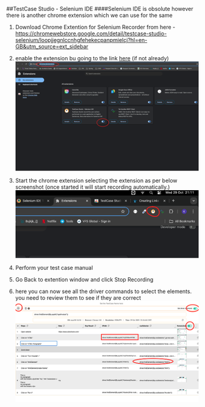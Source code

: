##TestCase Studio - Selenium IDE
####Selenium IDE is obsolute however there is another chrome extension which we can use for the same 

1. Download Chrome Extention for Selenium Recorder from here - https://chromewebstore.google.com/detail/testcase-studio-selenium/loopjjegnlccnhgfehekecpanpmielcj?hl=en-GB&utm_source=ext_sidebar
2. enable the extension bu going to the link  [here](chrome://extensions/)  (if not already) 
    ![EnableExtension](./EnableExtension.png "How to enable extension!")
3. Start the chrome extension selecting the extension as per below screenshot (once started it will start recording automatically.)
    ![StartExtension](./StartExtension.png "How to start extension!")
4. Perform your test case manual

5. Go Back to extention window and click Stop Recording

6. here you can now see all the driver commands to select the elements. you need to review them to see if they are correct 
    ![Sample Recording](./TestCaseRecord.png "Example Test Case Recording!")




